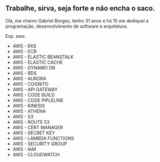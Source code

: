 
## Trabalhe, sirva, seja forte e não encha o saco.



Olá, me chamo Gabriel Borges, tenho 31 anos e há 15 me dediquei a programação, desenvolvimento de software e arquitetura.


Exp. aws: 

- AWS - EKS
- AWS - ECR
- AWS - ELASTIC BEANSTALK
- AWS - ELASTIC CACHE
- AWS - DYNAMO DB
- AWS - RDS
- AWS - AURORA
- AWS - COGNITO
- AWS - API GATEWAY
- AWS - CODE BUILD
- AWS - CODE PIPLELINE
- AWS - KINESIS
- AWS - ATHENA
- AWS - S3
- AWS - ROUTE 53
- AWS - CERT MANAGER
- AWS - SECRET KEY
- AWS - LAMBDA FUNCTIONS
- AWS - SECURITY GROUP
- AWS - IAM
- AWS - CLOUDWATCH
